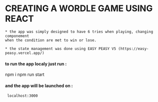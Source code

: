 # CREATING A WORDLE GAME USING REACT
    * the app was simply designed to have 6 tries when playing, changing componement
    when the condition are met to win or lose.

    * the state management was done using EASY PEASY V5 (https://easy-peasy.vercel.app/)

#### to run the app localy just run :
 npm i
 npm run start
#### and the app will be launched on :
     localhost:3000
